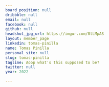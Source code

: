 ```yaml
---
board_position: null
dribbble: null
email: null
facebook: null
github: null
headshot_jpg_url: https://imgur.com/8tLMpAS
layout: member_page
linkedin: tomas-pinilla
name: Tomas Pinilla
personal_site: null
slug: tomas-pinilla
tagline: Aoop what's this supposed to be?
twitter: null
year: 2022

---
```

